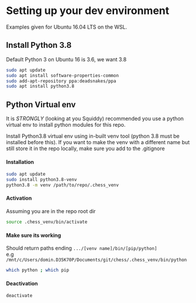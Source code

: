 # Setting up your dev environment
Examples given for Ubuntu 16.04 LTS on the WSL.

## Install Python 3.8

Default Python 3 on Ubuntu 16 is 3.6, we want 3.8

```bash
sudo apt update
sudo apt install software-properties-common
sudo add-apt-repository ppa:deadsnakes/ppa
sudo apt install python3.8
```

## Python Virtual env

It is *STRONGLY* (looking at you Squiddy) recommended you use a python virtual env to install python
modules for this repo.

Install Python3.8 virtual env using in-built venv tool (python 3.8 must be
installed before this).
If you want to make the venv with a different name but still store it in the
repo locally, make sure you add to the .gitignore

#### Installation
```bash
sudo apt update
sudo install python3.8-venv
python3.8 -m venv /path/to/repo/.chess_venv
```

#### Activation
Assuming you are in the repo root dir
```bash
source .chess_venv/bin/activate
```

#### Make sure its working
Should return paths ending `.../[venv name]/bin/[pip/python]`  
e.g `/mnt/c/Users/domin.D35K70P/Documents/git/chess/.chess_venv/bin/python`
```bash
which python ; which pip
```

#### Deactivation
```bash
deactivate
```
